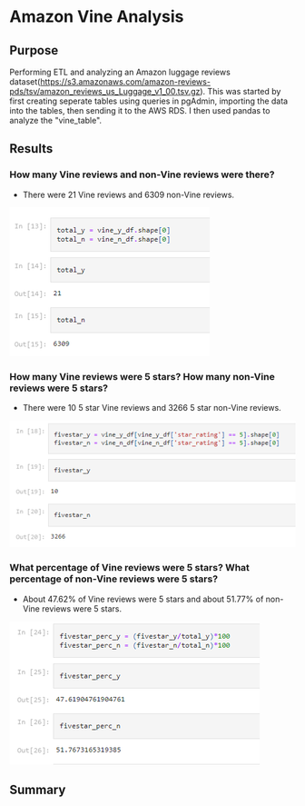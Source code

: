 # Amazon Vine Analysis

## Purpose
Performing ETL and analyzing an Amazon luggage reviews dataset(https://s3.amazonaws.com/amazon-reviews-pds/tsv/amazon_reviews_us_Luggage_v1_00.tsv.gz).
This was started by first creating seperate tables using queries in pgAdmin, importing the data into the tables, then sending it to the AWS RDS. I then used pandas to analyze the "vine_table".

## Results

### How many Vine reviews and non-Vine reviews were there?
* There were 21 Vine reviews and 6309 non-Vine reviews.

![](resources/total.png)


### How many Vine reviews were 5 stars? How many non-Vine reviews were 5 stars?
* There were 10 5 star Vine reviews and 3266 5 star non-Vine reviews.

![](resources/fivestar.png)


### What percentage of Vine reviews were 5 stars? What percentage of non-Vine reviews were 5 stars?
* About 47.62% of Vine reviews were 5 stars and about 51.77% of non-Vine reviews were 5 stars.

![](resources/fivestarpercent.png)


## Summary
